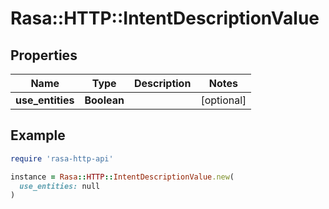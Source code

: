 # Rasa::HTTP::IntentDescriptionValue

## Properties

| Name | Type | Description | Notes |
| ---- | ---- | ----------- | ----- |
| **use_entities** | **Boolean** |  | [optional] |

## Example

```ruby
require 'rasa-http-api'

instance = Rasa::HTTP::IntentDescriptionValue.new(
  use_entities: null
)
```

